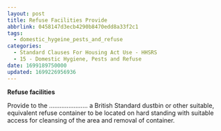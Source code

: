 ```yaml
---
layout: post
title: Refuse Facilities Provide
abbrlink: 0458147d3ecb4290b8470edd8a33f2c1
tags:
  - domestic_hygeine_pests_and_refuse
categories:
  - Standard Clauses For Housing Act Use - HHSRS
  - 15 - Domestic Hygiene, Pests and Refuse
date: 1699189750000
updated: 1699226956936
---
```


**Refuse facilities**

Provide to the ...................... a British Standard dustbin or other suitable, equivalent refuse container to be located on hard standing with suitable access for cleansing of the area and removal of container.
